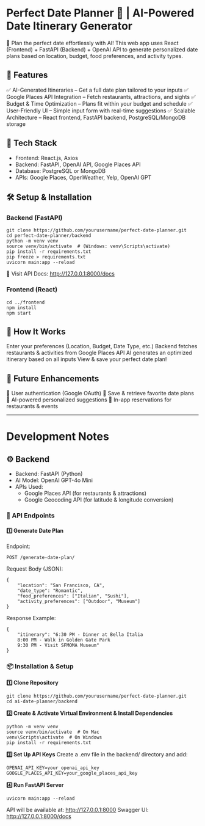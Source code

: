 # Perfect Date Planner 💖 | AI-Powered Date Itinerary Generator
🚀 Plan the perfect date effortlessly with AI! This web app uses React (Frontend) + FastAPI (Backend) + OpenAI API to generate personalized date plans based on location, budget, food preferences, and activity types.

## 🌟 Features
✅ AI-Generated Itineraries – Get a full date plan tailored to your inputs
✅ Google Places API Integration – Fetch restaurants, attractions, and sights
✅ Budget & Time Optimization – Plans fit within your budget and schedule
✅ User-Friendly UI – Simple input form with real-time suggestions
✅ Scalable Architecture – React frontend, FastAPI backend, PostgreSQL/MongoDB storage

## 🔧 Tech Stack
- Frontend: React.js, Axios
- Backend: FastAPI, OpenAI API, Google Places API
- Database: PostgreSQL or MongoDB
- APIs: Google Places, OpenWeather, Yelp, OpenAI GPT

## 🛠 Setup & Installation
### Backend (FastAPI)
```
git clone https://github.com/yourusername/perfect-date-planner.git
cd perfect-date-planner/backend
python -m venv venv
source venv/bin/activate  # (Windows: venv\Scripts\activate)
pip install -r requirements.txt
pip freeze > requirements.txt
uvicorn main:app --reload
```
📌 Visit API Docs: http://127.0.0.1:8000/docs

### Frontend (React)
```
cd ../frontend
npm install
npm start
```

## 🎯 How It Works
Enter your preferences (Location, Budget, Date Type, etc.)
Backend fetches restaurants & activities from Google Places API
AI generates an optimized itinerary based on all inputs
View & save your perfect date plan!

## 🚀 Future Enhancements
🔹 User authentication (Google OAuth)
🔹 Save & retrieve favorite date plans
🔹 AI-powered personalized suggestions
🔹 In-app reservations for restaurants & events



---


# Development Notes
## ⚙️ Backend
- Backend: FastAPI (Python)
- AI Model: OpenAI GPT-4o Mini
- APIs Used:
  - Google Places API (for restaurants & attractions)
  - Google Geocoding API (for latitude & longitude conversion)

### 📌 API Endpoints
#### 1️⃣ Generate Date Plan
Endpoint:
```
POST /generate-date-plan/
```
Request Body (JSON):
```
{
    "location": "San Francisco, CA",
    "date_type": "Romantic",
    "food_preferences": ["Italian", "Sushi"],
    "activity_preferences": ["Outdoor", "Museum"]
}
```
Response Example:
```
{
    "itinerary": "6:30 PM - Dinner at Bella Italia
    8:00 PM - Walk in Golden Gate Park
    9:30 PM - Visit SFMOMA Museum"
}
```

### 📦 Installation & Setup
**1️⃣ Clone Repository**
```
git clone https://github.com/yourusername/perfect-date-planner.git
cd ai-date-planner/backend
```
**2️⃣ Create & Activate Virtual Environment & Install Dependencies**
```
python -m venv venv
source venv/bin/activate  # On Mac
venv\Scripts\activate  # On Windows
pip install -r requirements.txt
```
**3️⃣ Set Up API Keys**
Create a .env file in the backend/ directory and add:
```
OPENAI_API_KEY=your_openai_api_key
GOOGLE_PLACES_API_KEY=your_google_places_api_key
```
**4️⃣ Run FastAPI Server**
```
uvicorn main:app --reload
```
API will be available at: http://127.0.0.1:8000
Swagger UI: http://127.0.0.1:8000/docs